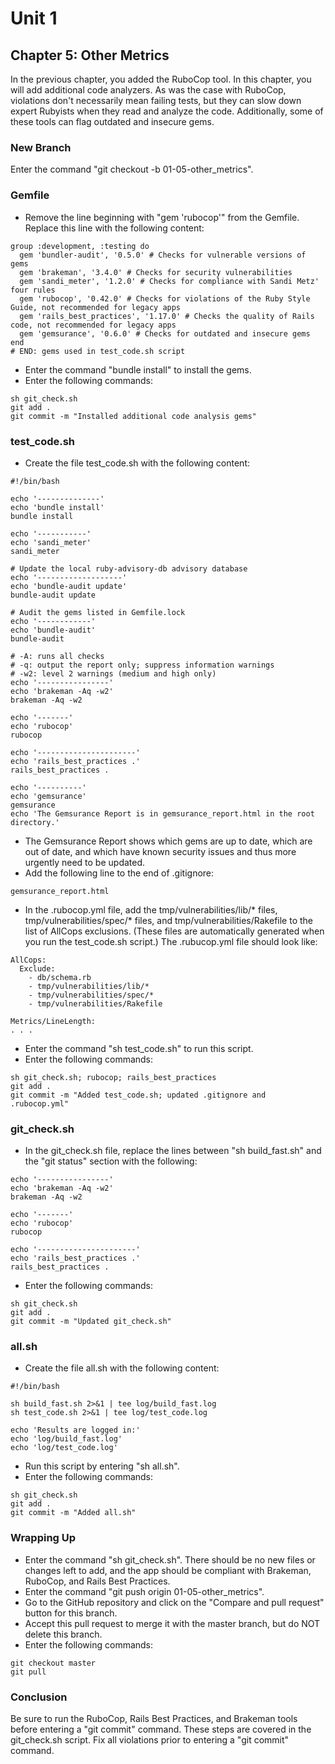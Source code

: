 # Unit 1
## Chapter 5: Other Metrics
In the previous chapter, you added the RuboCop tool.  In this chapter, you will add additional code analyzers.  As was the case with RuboCop, violations don't necessarily mean failing tests, but they can slow down expert Rubyists when they read and analyze the code.  Additionally, some of these tools can flag outdated and insecure gems.

### New Branch
Enter the command "git checkout -b 01-05-other_metrics".

### Gemfile
* Remove the line beginning with "gem 'rubocop'" from the Gemfile.  Replace this line with the following content:
```
group :development, :testing do
  gem 'bundler-audit', '0.5.0' # Checks for vulnerable versions of gems
  gem 'brakeman', '3.4.0' # Checks for security vulnerabilities
  gem 'sandi_meter', '1.2.0' # Checks for compliance with Sandi Metz' four rules
  gem 'rubocop', '0.42.0' # Checks for violations of the Ruby Style Guide, not recommended for legacy apps
  gem 'rails_best_practices', '1.17.0' # Checks the quality of Rails code, not recommended for legacy apps
  gem 'gemsurance', '0.6.0' # Checks for outdated and insecure gems
end
# END: gems used in test_code.sh script
```
* Enter the command "bundle install" to install the gems.
* Enter the following commands:
```
sh git_check.sh
git add .
git commit -m "Installed additional code analysis gems" 
```
### test_code.sh
* Create the file test_code.sh with the following content:
```
#!/bin/bash

echo '--------------'
echo 'bundle install'
bundle install

echo '-----------'
echo 'sandi_meter'
sandi_meter

# Update the local ruby-advisory-db advisory database
echo '-------------------'
echo 'bundle-audit update'
bundle-audit update

# Audit the gems listed in Gemfile.lock
echo '------------'
echo 'bundle-audit'
bundle-audit

# -A: runs all checks
# -q: output the report only; suppress information warnings
# -w2: level 2 warnings (medium and high only)
echo '----------------'
echo 'brakeman -Aq -w2'
brakeman -Aq -w2

echo '-------'
echo 'rubocop'
rubocop

echo '----------------------'
echo 'rails_best_practices .'
rails_best_practices .

echo '----------'
echo 'gemsurance'
gemsurance
echo 'The Gemsurance Report is in gemsurance_report.html in the root directory.'
```
* The Gemsurance Report shows which gems are up to date, which are out of date, and which have known security issues and thus more urgently need to be updated.
* Add the following line to the end of .gitignore:
```
gemsurance_report.html
```
* In the .rubocop.yml file, add the tmp/vulnerabilities/lib/* files, tmp/vulnerabilities/spec/* files, and tmp/vulnerabilities/Rakefile to the list of AllCops exclusions.  (These files are automatically generated when you run the test_code.sh script.)  The .rubucop.yml file should look like:
```
AllCops:
  Exclude:
    - db/schema.rb
    - tmp/vulnerabilities/lib/*
    - tmp/vulnerabilities/spec/*
    - tmp/vulnerabilities/Rakefile
    
Metrics/LineLength:
. . .
```
* Enter the command "sh test_code.sh" to run this script.
* Enter the following commands:
```
sh git_check.sh; rubocop; rails_best_practices
git add .
git commit -m "Added test_code.sh; updated .gitignore and .rubocop.yml" 
```

### git_check.sh
* In the git_check.sh file, replace the lines between "sh build_fast.sh" and the "git status" section with the following:
```
echo '----------------'
echo 'brakeman -Aq -w2'
brakeman -Aq -w2

echo '-------'
echo 'rubocop'
rubocop

echo '----------------------'
echo 'rails_best_practices .'
rails_best_practices .
```
* Enter the following commands:
```
sh git_check.sh
git add .
git commit -m "Updated git_check.sh" 
```

### all.sh
* Create the file all.sh with the following content:
```
#!/bin/bash

sh build_fast.sh 2>&1 | tee log/build_fast.log
sh test_code.sh 2>&1 | tee log/test_code.log

echo 'Results are logged in:'
echo 'log/build_fast.log'
echo 'log/test_code.log'
```
* Run this script by entering "sh all.sh".
* Enter the following commands:
```
sh git_check.sh
git add .
git commit -m "Added all.sh"
```

### Wrapping Up
* Enter the command "sh git_check.sh". There should be no new files or changes left to add, and the app should be compliant with Brakeman, RuboCop, and Rails Best Practices.
* Enter the command "git push origin 01-05-other_metrics".
* Go to the GitHub repository and click on the "Compare and pull request" button for this branch.
* Accept this pull request to merge it with the master branch, but do NOT delete this branch.
* Enter the following commands:
```
git checkout master
git pull
```

### Conclusion
Be sure to run the RuboCop, Rails Best Practices, and Brakeman tools before entering a "git commit" command.  These steps are covered in the git_check.sh script.  Fix all violations prior to entering a "git commit" command.
